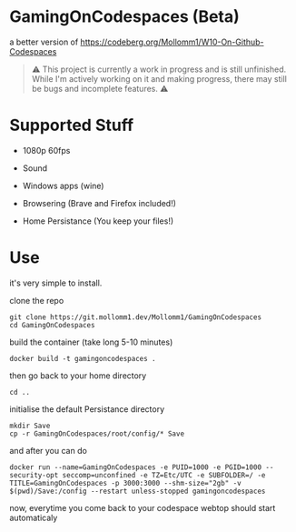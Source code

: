 # GamingOnCodespaces (Beta)

a better version of https://codeberg.org/Mollomm1/W10-On-Github-Codespaces

> ⚠️ This project is currently a work in progress and is still unfinished. While I'm actively working on it and making progress, there may still be bugs and incomplete features. ⚠️

# Supported Stuff

* 1080p 60fps

* Sound

* Windows apps (wine)

* Browsering (Brave and Firefox included!)

* Home Persistance (You keep your files!)

# Use

it's very simple to install.

clone the repo
```
git clone https://git.mollomm1.dev/Mollomm1/GamingOnCodespaces
cd GamingOnCodespaces
```


build the container (take long 5-10 minutes)
```
docker build -t gamingoncodespaces .
```

then go back to your home directory
```
cd ..
```

initialise the default Persistance directory
```
mkdir Save
cp -r GamingOnCodespaces/root/config/* Save
```

and after you can do 
```
docker run --name=GamingOnCodespaces -e PUID=1000 -e PGID=1000 --security-opt seccomp=unconfined -e TZ=Etc/UTC -e SUBFOLDER=/ -e TITLE=GamingOnCodespaces -p 3000:3000 --shm-size="2gb" -v $(pwd)/Save:/config --restart unless-stopped gamingoncodespaces
```

now, everytime you come back to your codespace webtop should start automaticaly
